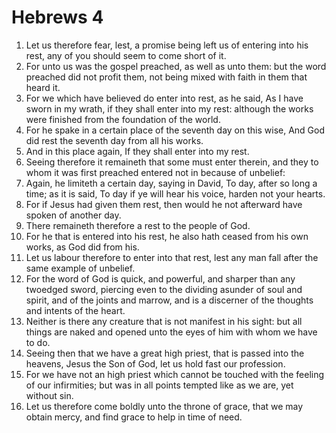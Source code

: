 ﻿# Hebrews 4
1. Let us therefore fear, lest, a promise being left us of entering into his rest, any of you should seem to come short of it. 
2. For unto us was the gospel preached, as well as unto them: but the word preached did not profit them, not being mixed with faith in them that heard it. 
3. For we which have believed do enter into rest, as he said, As I have sworn in my wrath, if they shall enter into my rest: although the works were finished from the foundation of the world. 
4. For he spake in a certain place of the seventh day on this wise, And God did rest the seventh day from all his works. 
5. And in this place again, If they shall enter into my rest. 
6. Seeing therefore it remaineth that some must enter therein, and they to whom it was first preached entered not in because of unbelief: 
7. Again, he limiteth a certain day, saying in David, To day, after so long a time; as it is said, To day if ye will hear his voice, harden not your hearts. 
8. For if Jesus had given them rest, then would he not afterward have spoken of another day. 
9. There remaineth therefore a rest to the people of God. 
10. For he that is entered into his rest, he also hath ceased from his own works, as God did from his. 
11. Let us labour therefore to enter into that rest, lest any man fall after the same example of unbelief. 
12. For the word of God is quick, and powerful, and sharper than any twoedged sword, piercing even to the dividing asunder of soul and spirit, and of the joints and marrow, and is a discerner of the thoughts and intents of the heart. 
13. Neither is there any creature that is not manifest in his sight: but all things are naked and opened unto the eyes of him with whom we have to do. 
14. Seeing then that we have a great high priest, that is passed into the heavens, Jesus the Son of God, let us hold fast our profession. 
15. For we have not an high priest which cannot be touched with the feeling of our infirmities; but was in all points tempted like as we are, yet without sin. 
16. Let us therefore come boldly unto the throne of grace, that we may obtain mercy, and find grace to help in time of need. 
